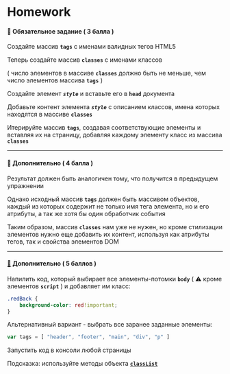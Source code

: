 # Homework

#### :briefcase: Обязательное задание ( 3 балла )

Создайте массив **`tags`** с именами валидных тегов HTML5

Теперь создайте массив **`classes`** с именами классов

( число элементов в массиве **`classes`** должно быть не меньше, чем число элементов массива **`tags`** )

Создайте элемент **_`style`_** и вставьте его в **`head`** документа

Добавьте контент элемента **_`style`_** с описанием классов, имена которых находятся в массиве **`classes`**

Итерируйте массив **`tags`**, создавая соответствующие элементы и вставляя их на страницу, добавляя каждому элементу класс из массива **`classes`**

***

#### :briefcase: Дополнительно ( 4 балла )

Результат должен быть аналогичен тому, что получится в предыдущем упражнении

Однако исходный массив **`tags`** должен быть массивом объектов, каждый из которых содержит не только имя тега элемента, но и его атрибуты, а так же хотя бы один обработчик события

Таким образом, массив **`classes`** нам уже не нужен, но кроме стилизации элементов нужно еще добавить их контент, используя как атрибуты тегов, так и свойства элементов DOM

***

#### [:briefcase:](hw-06-3-answer) Дополнительно ( 5 баллов )

Напилить код, который выбирает все элементы-потомки **`body`** ( :warning: кроме элементов **`script`** ) и добавляет им класc:

```css
.redBack {
    background-color: red!important;
}
```

Альтернативный вариант - выбрать все заранее заданные элементы:

```javascript
var tags = [ "header", "footer", "main", "div", "p" ]
```

Запустить код в консоли любой страницы

Подсказка: используйте методы объекта [**`classList`**](https://developer.mozilla.org/en-US/docs/Web/API/Element/classList)